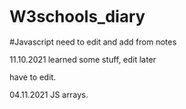 # W3schools_diary

#Javascript
need to edit and add from notes


11.10.2021 learned some stuff, edit later
  

have to edit.

04.11.2021 JS arrays.

